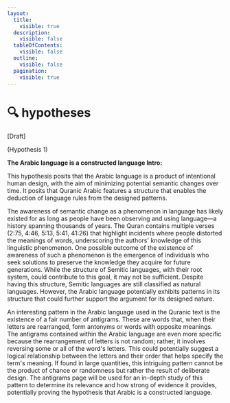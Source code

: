 ```yaml
---
layout:
  title:
    visible: true
  description:
    visible: false
  tableOfContents:
    visible: false
  outline:
    visible: false
  pagination:
    visible: true
---
```


# 🔍 hypotheses

\[Draft]

(Hypothesis 1)

**The Arabic language is a constructed language Intro:**

This hypothesis posits that the Arabic language is a product of intentional human design, with the aim of minimizing potential semantic changes over time. It posits that Quranic Arabic features a structure that enables the deduction of language rules from the designed patterns.

The awareness of semantic change as a phenomenon in language has likely existed for as long as people have been observing and using language—a history spanning thousands of years. The Quran contains multiple verses (2:75, 4:46, 5:13, 5:41, 41:26) that highlight incidents where people distorted the meanings of words, underscoring the authors' knowledge of this linguistic phenomenon. One possible outcome of the existence of awareness of such a phenomenon is the emergence of individuals who seek solutions to preserve the knowledge they acquire for future generations. While the structure of Semitic languages, with their root system, could contribute to this goal, it may not be sufficient. Despite having this structure, Semitic languages are still classified as natural languages. However, the Arabic language potentially exhibits patterns in its structure that could further support the argument for its designed nature.

An interesting pattern in the Arabic language used in the Quranic text is the existence of a fair number of antigrams. These are words that, when their letters are rearranged, form antonyms or words with opposite meanings. The antigrams contained within the Arabic language are even more specific because the rearrangement of letters is not random; rather, it involves reversing some or all of the word's letters. This could potentially suggest a logical relationship between the letters and their order that helps specify the term's meaning. If found in large quantities, this intriguing pattern cannot be the product of chance or randomness but rather the result of deliberate design. The ⁠antigrams page will be used for an in-depth study of this pattern to determine its relevance and how strong of evidence it provides, potentially proving the hypothesis that Arabic is a constructed language.
